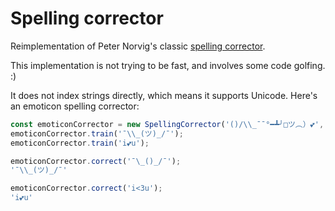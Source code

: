 # Spelling corrector

Reimplementation of Peter Norvig's classic [spelling corrector](http://norvig.com/spell-correct.html).

This implementation is not trying to be fast, and involves some code golfing. :)

It does not index strings directly, which means it supports Unicode. Here's an emoticon spelling corrector:

```js
const emoticonCorrector = new SpellingCorrector('()/\\_¯¯°━┻╯□ツ︵）💕', 2);
emoticonCorrector.train('¯\\_(ツ)_/¯');
emoticonCorrector.train('i💕u');

emoticonCorrector.correct('¯\_()_/¯');
'¯\\_(ツ)_/¯'

emoticonCorrector.correct('i<3u');
'i💕u'
```

